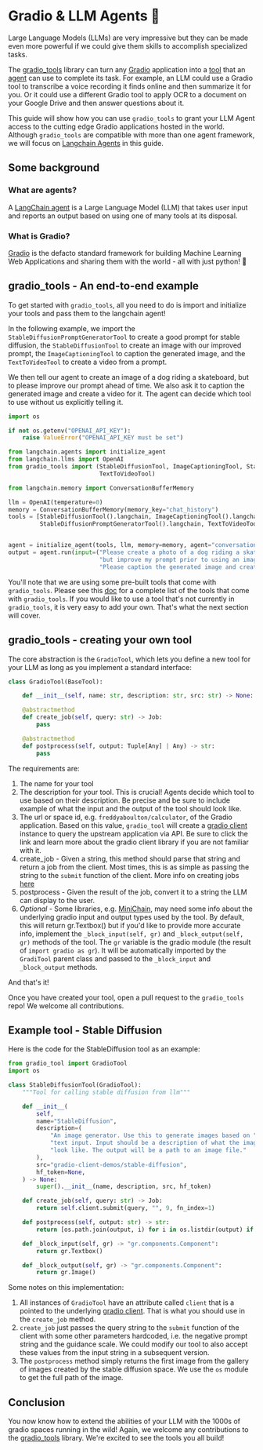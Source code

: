 # Gradio & LLM Agents 🤝

Large Language Models (LLMs) are very impressive but they can be made even more powerful if we could give them skills to accomplish specialized tasks.

The [gradio_tools](https://github.com/freddyaboulton/gradio-tools) library can turn any [Gradio](https://github.com/gradio-app/gradio) application into a [tool](https://python.langchain.com/en/latest/modules/agents/tools.html) that an [agent](https://docs.langchain.com/docs/components/agents/agent) can use to complete its task. For example, an LLM could use a Gradio tool to transcribe a voice recording it finds online and then summarize it for you. Or it could use a different Gradio tool to apply OCR to a document on your Google Drive and then answer questions about it.

This guide will show how you can use `gradio_tools` to grant your LLM Agent access to the cutting edge Gradio applications hosted in the world. Although `gradio_tools` are compatible with more than one agent framework, we will focus on [Langchain Agents](https://docs.langchain.com/docs/components/agents/) in this guide.

## Some background

### What are agents?

A [LangChain agent](https://docs.langchain.com/docs/components/agents/agent) is a Large Language Model (LLM) that takes user input and reports an output based on using one of many tools at its disposal.

### What is Gradio?

[Gradio](https://github.com/gradio-app/gradio) is the defacto standard framework for building Machine Learning Web Applications and sharing them with the world - all with just python! 🐍

## gradio_tools - An end-to-end example

To get started with `gradio_tools`, all you need to do is import and initialize your tools and pass them to the langchain agent!

In the following example, we import the `StableDiffusionPromptGeneratorTool` to create a good prompt for stable diffusion, the
`StableDiffusionTool` to create an image with our improved prompt, the `ImageCaptioningTool` to caption the generated image, and
the `TextToVideoTool` to create a video from a prompt.

We then tell our agent to create an image of a dog riding a skateboard, but to please improve our prompt ahead of time. We also ask
it to caption the generated image and create a video for it. The agent can decide which tool to use without us explicitly telling it.

```python
import os

if not os.getenv("OPENAI_API_KEY"):
    raise ValueError("OPENAI_API_KEY must be set")

from langchain.agents import initialize_agent
from langchain.llms import OpenAI
from gradio_tools import (StableDiffusionTool, ImageCaptioningTool, StableDiffusionPromptGeneratorTool,
                          TextToVideoTool)

from langchain.memory import ConversationBufferMemory

llm = OpenAI(temperature=0)
memory = ConversationBufferMemory(memory_key="chat_history")
tools = [StableDiffusionTool().langchain, ImageCaptioningTool().langchain,
         StableDiffusionPromptGeneratorTool().langchain, TextToVideoTool().langchain]


agent = initialize_agent(tools, llm, memory=memory, agent="conversational-react-description", verbose=True)
output = agent.run(input=("Please create a photo of a dog riding a skateboard "
                          "but improve my prompt prior to using an image generator."
                          "Please caption the generated image and create a video for it using the improved prompt."))
```

You'll note that we are using some pre-built tools that come with `gradio_tools`. Please see this [doc](https://github.com/freddyaboulton/gradio-tools#gradio-tools-gradio--llm-agents) for a complete list of the tools that come with `gradio_tools`.
If you would like to use a tool that's not currently in `gradio_tools`, it is very easy to add your own. That's what the next section will cover.

## gradio_tools - creating your own tool

The core abstraction is the `GradioTool`, which lets you define a new tool for your LLM as long as you implement a standard interface:

```python
class GradioTool(BaseTool):

    def __init__(self, name: str, description: str, src: str) -> None:

    @abstractmethod
    def create_job(self, query: str) -> Job:
        pass

    @abstractmethod
    def postprocess(self, output: Tuple[Any] | Any) -> str:
        pass
```

The requirements are:

1. The name for your tool
2. The description for your tool. This is crucial! Agents decide which tool to use based on their description. Be precise and be sure to include example of what the input and the output of the tool should look like.
3. The url or space id, e.g. `freddyaboulton/calculator`, of the Gradio application. Based on this value, `gradio_tool` will create a [gradio client](https://github.com/gradio-app/gradio/blob/main/client/python/README.md) instance to query the upstream application via API. Be sure to click the link and learn more about the gradio client library if you are not familiar with it.
4. create_job - Given a string, this method should parse that string and return a job from the client. Most times, this is as simple as passing the string to the `submit` function of the client. More info on creating jobs [here](https://github.com/gradio-app/gradio/blob/main/client/python/README.md#making-a-prediction)
5. postprocess - Given the result of the job, convert it to a string the LLM can display to the user.
6. _Optional_ - Some libraries, e.g. [MiniChain](https://github.com/srush/MiniChain/tree/main), may need some info about the underlying gradio input and output types used by the tool. By default, this will return gr.Textbox() but
   if you'd like to provide more accurate info, implement the `_block_input(self, gr)` and `_block_output(self, gr)` methods of the tool. The `gr` variable is the gradio module (the result of `import gradio as gr`). It will be
   automatically imported by the `GradiTool` parent class and passed to the `_block_input` and `_block_output` methods.

And that's it!

Once you have created your tool, open a pull request to the `gradio_tools` repo! We welcome all contributions.

## Example tool - Stable Diffusion

Here is the code for the StableDiffusion tool as an example:

```python
from gradio_tool import GradioTool
import os

class StableDiffusionTool(GradioTool):
    """Tool for calling stable diffusion from llm"""

    def __init__(
        self,
        name="StableDiffusion",
        description=(
            "An image generator. Use this to generate images based on "
            "text input. Input should be a description of what the image should "
            "look like. The output will be a path to an image file."
        ),
        src="gradio-client-demos/stable-diffusion",
        hf_token=None,
    ) -> None:
        super().__init__(name, description, src, hf_token)

    def create_job(self, query: str) -> Job:
        return self.client.submit(query, "", 9, fn_index=1)

    def postprocess(self, output: str) -> str:
        return [os.path.join(output, i) for i in os.listdir(output) if not i.endswith("json")][0]

    def _block_input(self, gr) -> "gr.components.Component":
        return gr.Textbox()

    def _block_output(self, gr) -> "gr.components.Component":
        return gr.Image()
```

Some notes on this implementation:

1. All instances of `GradioTool` have an attribute called `client` that is a pointed to the underlying [gradio client](https://github.com/gradio-app/gradio/tree/main/client/python#gradio_client-use-a-gradio-app-as-an-api----in-3-lines-of-python). That is what you should use
   in the `create_job` method.
2. `create_job` just passes the query string to the `submit` function of the client with some other parameters hardcoded, i.e. the negative prompt string and the guidance scale. We could modify our tool to also accept these values from the input string in a subsequent version.
3. The `postprocess` method simply returns the first image from the gallery of images created by the stable diffusion space. We use the `os` module to get the full path of the image.

## Conclusion

You now know how to extend the abilities of your LLM with the 1000s of gradio spaces running in the wild!
Again, we welcome any contributions to the [gradio_tools](https://github.com/freddyaboulton/gradio-tools) library.
We're excited to see the tools you all build!
